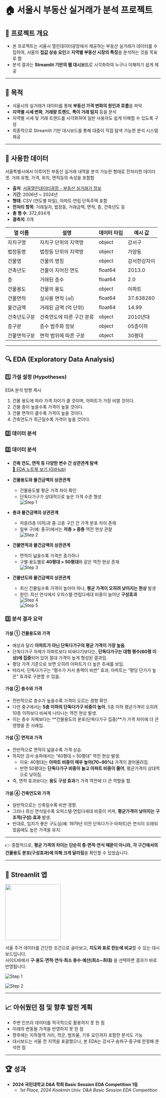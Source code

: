 # 🏠 서울시 부동산 실거래가 분석 프로젝트


## 📌 프로젝트 개요

- 본 프로젝트는 서울시 열린데이터광장에서 제공하는 부동산 실거래가 데이터를 수집하여, 서울의 **집값 상승 요인**과 **지역별 부동산 시장의 특징**을 분석하는 것을 목표로 함
- 분석 결과는 **Streamlit 기반의 웹 대시보드**로 시각화하여 누구나 이해하기 쉽게 제공
---

## 🎯 목적

- 서울시의 실거래가 데이터를 통해 **부동산 가격 변화의 원인과 흐름**을 파악
- **지역별 시세 변화**, **거래량 트렌드**, **특이 거래 탐지** 등을 분석
- 지역별 시세 및 거래 트렌드를 시각화하여 일반 사용자도 쉽게 이해할 수 있도록 구성
- 최종적으로 Streamlit 기반 대시보드를 통해 대중이 직접 탐색 가능한 분석 시스템 제공

---

## 📂 사용한 데이터
서울특별시에서 이루어진 부동산 실거래   내역을 분석 가능한 형태로 전처리한 데이터 셋. 거래 유형, 가격, 위치, 면적등의 속성을 포함함

- **출처**: [서울열린데이터광장 - 부동산 실거래가 정보](https://data.seoul.go.kr/)
- **기간**: 2006년 ~ 2024년
- **형태**: CSV (연도별 파일), 아파트·연립·단독주택 포함
- **전처리 항목**: 거래일자, 법정동, 거래금액, 면적, 층, 건축년도 등
- **총 행 수**: 372,934개
- **결측치**: 0개

| 열 이름   | 설명                   | 데이터 타입  | 예시 값  |
| ------ | -------------------- | ------- | ------------- |
| 자치구명   | 자치구 단위의 지역명          | object  | 강서구           |
| 법정동명   | 법정동 단위의 지역명          | object  | 가양동           |
| 건물명    | 건물의 명칭  | object  | 강서한강자이        |
| 건축년도   | 건물이 지어진 연도           | float64 | 2013.0        |
| 층      | 거래된 층수               | float64 | 2.0           |
| 건물용도   | 건물의 용도               | object  | 아파트           |
| 건물면적   | 실사용 면적 (㎡)           | float64 | 37.638260     |
| 물건금액   | 거래된 금액 (억 단위)        | float64 | 14.99         |
| 건축년도구분 | 건축연도에 따른 구간 분류       | object  | 2010년대        |
| 층구분    | 층수 범주화 정보            | object  | 05층이하         |
| 건물면적구분 | 면적 범위에 따른 구분         | object  | 30평대          |


---

## 🔍 EDA (Exploratory Data Analysis)

### 1️⃣ 가설 설정 (Hypotheses)
EDA 분석 방향 제시

1. 건물 용도에 따라 가격 차이가 클 것이며, 아파트가 가장 비쌀 것이다.
2. 건물 층이 높을수록 가격이 높을 것이다.
3. 건물 면적이 클수록 가격이 높을 것이다.
4. 건축연도가 최근일수록 가격이 높을 것이다.

### 2️⃣ 데이터 분석

### 2️⃣ 데이터 분석

- **건축 연도, 면적 등 다양한 변수 간 상관관계 탐색**  
  [🔎 EDA 노트북 보기 (GitHub)](https://github.com/yura103/seoul-housing-EDA/blob/main/eda/EDA_Seoul.ipynb)

- **건물용도와 물건금액의 상관관계**  
  - 건물용도별 평균 가격 차이 확인  
  - 단독다가구가 상대적으로 높은 가격 수준 형성  
  ![Step 1](eda/images/eda_1.png)

- **층과 물건금액의 상관관계**  
  - 저층(5층 이하)과 중·고층 구간 간 가격 분포 차이 존재  
  - 일부 구(예: 중구)에서는 **저층 > 중층** 역전 현상 관찰  
  ![Step 2](eda/images/eda_2.png)

- **건물면적과 물건금액의 상관관계**  
  - 면적이 넓을수록 가격은 증가하나  
  - 구별·용도별로 **40평대 > 50평대**와 같은 역전 현상 존재  
  ![Step 3](eda/images/eda_3.png)

- **건물년도와 물건금액의 상관관계**  
  - 최신 건물일수록 가격이 높아야 하나, **평균 가격이 오히려 낮아지는 현상** 발생  
  - 원인: 최신 연식에서 오피스텔·연립다세대 비중이 늘어난 **구성효과**  
  ![Step 4](eda/images/eda_4.png)  
  ![Step 5](eda/images/eda_5.png)

### 3️⃣ 분석 결과 요약
#### 가설 ① 건물용도와 가격
- 예상과 달리 **아파트가 아닌 단독다가구의 평균 가격이 가장 높음**.  
- 단독다가구 자체가 아파트보다 비싸다기보다는, **단독다가구는 대형 평수(60평 이상)에 집중**되어 있어 절대 가격이 높게 형성된 결과임.  
- 평당 가격 기준으로 보면 오히려 아파트가 더 높은 추세를 보임.  
- 따라서, 단독다가구는 “평수가 커서 총액이 비싼” 효과, 아파트는 “평당 단가가 높은” 효과로 구분할 수 있음.  

#### 가설 ② 층수와 가격
- 전반적으로 층수가 높을수록 가격이 오르는 경향 확인.  
- 다만 중구에서는 **5층 이하의 단독다가구 비중이 높아**, 5층 이하 평균가격이 오히려 10층 이하보다 비싸게 나타나는 역전 현상 발생.  
- 이는 층수 자체보다는 **건물용도의 분포(단독다가구 집중)**가 가격 차이에 더 큰 영향을 준 사례임.  

#### 가설 ③ 면적과 가격
- 전반적으로 면적이 넓을수록 가격 상승.  
- 하지만 강서·송파에서는 “40평대 > 50평대” 역전 현상 발생.  
  - 이유: 40평대는 **아파트 비중이 매우 높아(70~90%)** 가격이 끌어올려짐.  
  - 반면 50평대는 **단독다가구 비중이 늘고 아파트 비중이 줄어**, 평균가격이 상대적으로 낮아짐.  
- 즉, 면적 효과보다는 **용도 구성 효과**가 가격 역전에 더 큰 역할을 함.  

#### 가설 ④ 건축연도와 가격
- 일반적으로는 신축일수록 비싼 경향.  
- 그러나 최신 연식일수록 오피스텔·연립다세대 비중이 커져, **평균가격이 낮아지는 구조적(구성) 효과** 발생.  
- 반대로, 입지가 좋은 구도심(예: 1979년 이전 단독다가구·아파트)은 연식이 오래되었음에도 높은 가격을 유지.  

---

👉 종합적으로, **평균 가격의 차이는 단순히 층·면적·연식 때문이 아니라, 각 구간에서의 건물용도 분포(구성효과)에 의해 크게 달라짐**을 확인할 수 있었습니다.

---

## 🚀 Streamlit 앱

[<img src="https://img.shields.io/badge/Streamlit-App-ff4b4b?style=for-the-badge&logo=streamlit&logoColor=white" width="180"/>](https://seoul-housing.streamlit.app/)

서울 주거 데이터를 간단한 조건으로 골라보고, **지도와 표로 한눈에 비교**할 수 있는 대시보드입니다.  
사이드바에서 **구·용도·면적·연식·최소 층수·예산(최소~최대)** 을 선택하면 결과가 바로 반영됩니다.


![Step 1](streamlit/images/app_1.png)

![Step 2](streamlit/images/app_2.png)

---

## 📈 아쉬웠던 점 및 향후 발전 계획

- 주변 인프라 데이터를 적극적으로 활용하지 못 한 점
- 미래의 변동될 가격을 반영하지 못 한 점
- 향후에는 지하철역 거리, 학군, 범죄율, 기후 요인까지 포함한 분석도 가능
- 대시보드는 서울 전 지역을 포괄했으나, 본 EDA는 강서구·송파구·중구에 한정해 분석한 점
---

## 🏆 성과
- **2024 국민대학교 D&A 학회 Basic Session EDA Competition 1등**
  - *1st Place, 2024 Kookmin Univ. D&A Basic Session EDA Competition*




